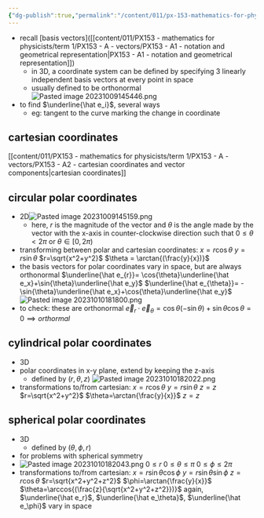 ```yaml
---
{"dg-publish":true,"permalink":"/content/011/px-153-mathematics-for-physicists/term-1/px-153-a-vectors/px-153-a5-coordinate-systems/","noteIcon":"1","created":"2024-11-25T10:50:32.000+00:00","updated":"2024-11-26T23:13:12.269+00:00"}
---
```


- recall [basis vectors]([[content/011/PX153 - mathematics for physicists/term 1/PX153 - A - vectors/PX153 - A1 - notation and geometrical representation\|PX153 - A1 - notation and geometrical representation]])
	- in 3D, a coordinate system can be defined by specifying 3 linearly independent basis vectors at every point in space
	- usually defined to be orthonormal ![Pasted image 20231009145446.png](/img/user/pics/Pasted%20image%2020231009145446.png)
- to find $\underline{\hat e_i}$, several ways
	- eg: tangent to the curve marking the change in coordinate
## cartesian coordinates
[[content/011/PX153 - mathematics for physicists/term 1/PX153 - A - vectors/PX153 - A2 - cartesian coordinates and vector components\|cartesian coordinates]]
## circular polar coordinates
- 2D![Pasted image 20231009145159.png](/img/user/pics/Pasted%20image%2020231009145159.png)
	- here, $r$ is the magnitude of the vector and $\theta$ is the angle made by the vector with the x-axis in counter-clockwise direction such that $0 \leq \theta < 2\pi$ or $\theta \in [0,2\pi)$
- transforming between polar and cartesian coordinates:
	 $x = r \cos{\theta}$
	 $y = r \sin{\theta}$
		 $r=\sqrt{x^2+y^2}$
		 $\theta = \arctan{(\frac{y}{x})}$
- the basis vectors for polar coordinates vary in space, but are always orthonormal
		$\underline{\hat e_{r}}= \cos{\theta}\underline{\hat e_x}+\sin{\theta}\underline{\hat e_y}$
		$\underline{\hat e_{\theta}}= -\sin{\theta}\underline{\hat e_x}+\cos{\theta}\underline{\hat e_y}$
			![Pasted image 20231010181800.png](/img/user/pics/Pasted%20image%2020231010181800.png)
- to check: these are orthonormal
	$\vec e_r \cdot \vec e_\theta=\cos{\theta}(-\sin{\theta})+\sin{\theta}\cos{\theta}=0\implies orthormal$
## cylindrical polar coordinates
- 3D
- polar coordinates in x-y plane, extend by keeping the z-axis
	- defined by $(r,\theta,z)$
![Pasted image 20231010182022.png](/img/user/pics/Pasted%20image%2020231010182022.png)
- transformations to/from cartesian:
		$x=r\cos{\theta}$
		$y=r\sin{\theta}$
		$z=z$
			$r=\sqrt{x^2+y^2}$
			$\theta=\arctan{\frac{y}{x}}$
			$z=z$
## spherical polar coordinates
- 3D
	- defined by $(\theta, \phi, r)$
- for problems with spherical symmetry
- ![Pasted image 20231010182043.png](/img/user/pics/Pasted%20image%2020231010182043.png)
		$0\leq r$
		$0\leq \theta \leq \pi$
		$0\leq \phi \leq 2\pi$
- transformations to/from cartesian:
		$x = r\sin{\theta}\cos{\phi}$
		$y=r\sin{\theta}\sin{\phi}$
		$z=r\cos{\theta}$
			$r=\sqrt{x^2+y^2+z^2}$
			$\phi=\arctan{\frac{y}{x}}$
			$\theta=\arccos{(\frac{z}{\sqrt{x^2+y^2+z^2}})}$
		again, $\underline{\hat e_r}$, $\underline{\hat e_\theta}$, $\underline{\hat e_\phi}$ vary in space		